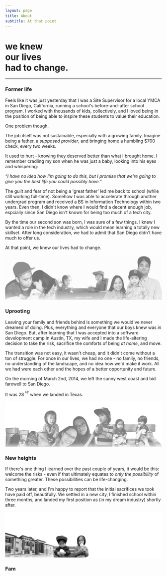 ```yaml
---
layout: page
title: About
subtitle: At that point
---
```

<h1 class="home--subtitle text--bold">we knew<br>our lives<br> had to change.</h1>
<hr class="divider--gray">

### Former life

Feels like it was just yesterday that I was a Site Supervisor for a local YMCA in San Diego, California, running a school's before-and-after school program. I worked with thousands of kids, collectively, and I loved being in the position of being able to inspire these students to value their education.

One problem though.

The job itself was not sustainable, especially with a growing family. Imagine being a father, a _supposed provider_, and bringing home a humbling $700 check, every two weeks.

It used to hurt - knowing they deserved better than what I brought home. I remember cradling my son when he was just a baby, looking into his eyes and whispering:

_<span class="accent--cool">“</span>I have no idea how I'm going to do this, but I promise that we're going to give you the best life you could possibly have.<span class="accent--cool">”</span>_

The guilt and fear of not being a 'great father' led me back to school (while still working full-time). Somehow I was able to accelerate through another undergrad program and received a BS in Information Technology within two years. Even then, I didn't know where I would find a decent enough job, espcially since San Diego isn't known for being too much of a tech city.

By the time our second son was born, I was sure of a few things. I knew I wanted a role in the tech industry, which would mean learning a totally new skillset. After long consideration, we had to admit that San Diego didn't have much to offer us.

At that point, we knew our lives had to change.

<img class="img--FULL" src="assets/fam-collage-1.png" alt="">

### Uprooting

Leaving your family and friends behind is something we would've never dreamed of doing. Plus, everything and everyone that our boys knew was _in_ San Diego. But, after learning that I was accepted into a software development camp in Austin, TX, my wife and I made the life-altering decision to take the risk, sacrifice the comforts of being _at home_, and move.

The transition was not easy, it wasn't cheap, and it didn't come without a ton of struggle. For once in our lives, we had no one - no family, no friends, no understanding of the landscape, and no idea how we'd make it work. All we had were each other and the hopes of a better opportunity and future. 

On the morning of March 2nd, 2014, we left the sunny west coast and bid farewell to San Diego.

It was 28<sup> ºF</sup> when we landed in Texas.

<img class="img--FULL" src="assets/fam-collage-2.png" alt="">

### New heights

If there's one thing I learned over the past couple of years, it would be this: welcome the risks - even if that ultimately equates to _only the possibility_ of something greater. These possibilities can be life-changing.

Two years later, and I'm happy to report that the initial sacrifices we took have paid off, beautifully. We settled in a new city, I finished school within three months, and landed my first position as (in my dream industry) shortly after. 

<img class="img--FULL" src="assets/fam-collage-3.png" alt="">

### Fam
